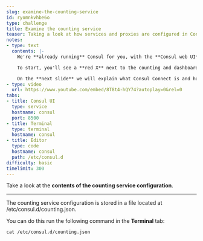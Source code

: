 ```yaml
---
slug: examine-the-counting-service
id: ryomnkvhbe6o
type: challenge
title: Examine the counting service
teaser: Taking a look at how services and proxies are configured in Consul Connect.
notes:
- type: text
  contents: |-
    We're **already running** Consul for you, with the **Consul web UI** running on port 8500.

    To start, you'll see a **red X** next to the counting and dashboard services since **neither are running** (so both are unhealthy).

    On the **next slide** we will explain what Consul Connect is and how it works.
- type: video
  url: https://www.youtube.com/embed/8T8t4-hQY74?autoplay=0&rel=0
tabs:
- title: Consul UI
  type: service
  hostname: consul
  port: 8500
- title: Terminal
  type: terminal
  hostname: consul
- title: Editor
  type: code
  hostname: consul
  path: /etc/consul.d
difficulty: basic
timelimit: 300
---
```

Take a look at the **contents of the counting service configuration**.

---

The counting service configuration is stored in a file located at /etc/consul.d/counting.json.

You can do this run the following command in the **Terminal** tab:

```
cat /etc/consul.d/counting.json
```